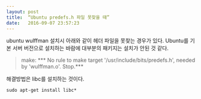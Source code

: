 ```yaml
---
layout: post
title:  “Ubuntu predefs.h 파일 못찾을 때”
date:   2016-09-07 23:57:23
---
```


ubuntu wulffman 설치시 아래와 같이 헤더 파일을 못찾는 경우가 있다. Ubuntu를 기본 서버 버전으로 설치하는 바람에 대부분의 패키지는 설치가 안된 것 같다.

> make: *** No rule to make target '/usr/include/bits/predefs.h', needed by 'wulffman.o'.  Stop.***

해결방법은 libc를 설치하는 것이다.

`sudo apt-get install libc*`